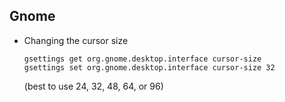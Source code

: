 ## Gnome

- Changing the cursor size

  ```
  gsettings get org.gnome.desktop.interface cursor-size
  gsettings set org.gnome.desktop.interface cursor-size 32
  ```

  (best to use 24, 32, 48, 64, or 96)
